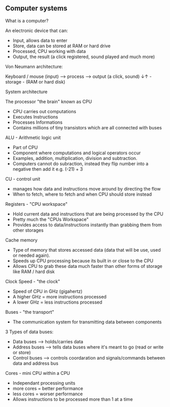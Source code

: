## Computer systems


What is a computer?

An electronic device that can:

- Input, allows data to enter
- Store, data can be stored at RAM or hard drive
- Processed, CPU working with data
- Output, the result (a click registered, sound played and much more)


Von Neumann architecture:

Keyboard / mouse (input)  --> process  --> output (a click, sound)
                                ↓↑
                            - storage - (RAM or hard disk)

System architecture 

The processor "the brain" known as CPU

- CPU carries out computations
- Executes Instructions
- Processes Informations
- Contains millions of tiny transistors which are all connected with buses


ALU - Arithmetic logic unit

- Part of CPU
- Component where computations and logical operators occur
- Examples, addition, multiplication, division and subtraction.
- Computers cannot do subraction, instead they flip number into a negative then add it e.g. (-21) + 3


CU - control unit

- manages how data and instructions move around by directing the flow
- When to fetch, where to fetch and when CPU should store instead


Registers - "CPU workspace"

- Hold current data and instructions that are being processed by the CPU
- Pretty much the "CPUs Workspace"
- Provides access to data/instructions instantly than grabbing them from other storages


Cache memory

- Type of memory that stores accessed data (data that will be use, used or needed again).
- Speeds up CPU processing because its built in or close to the CPU
- Allows CPU to grab these data much faster than other forms of storage like RAM / hard disk


Clock Speed - "the clock"

- Speed of CPU in GHz (gigahertz)
- A higher GHz = more instructions processed
- A lower GHz = less instructions processed


Buses - "the transport"

- The communication system for transmitting data between components

3 Types of data buses:


- Data buses --> holds/carries data
- Address buses --> tells data buses where it's meant to go (read or write or store)
- Control buses --> controls coordaration and signals/commands between data and address bus


Cores - mini CPU within a CPU

- Independant processing units
- more cores = better performance
- less cores = worser performance
- Allows instructions to be processed more than 1 at a time


